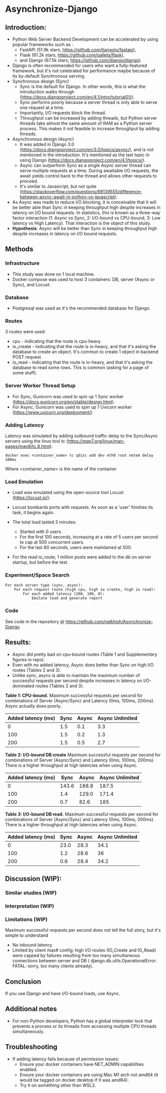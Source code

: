 # Asynchronize-Django

## Introduction:
* Python Web Server Backend Development can be accelerated by using popular frameworks such as :
    * FastAPI (51.9k stars, https://github.com/tiangolo/fastapi),
    * Flask (61.2k stars, https://github.com/pallets/flask),
    * and Django (67.5k stars, https://github.com/django/django). 
* Django is often recommended for users who want a fully-featured framework, but it's not celebrated for performance maybe because of its by-default Synchronous serving.
* Synchronous design (Sync)
    * Sync is the default for Django. In other words, this is what the introduction walks through (https://docs.djangoproject.com/en/4.1/intro/tutorial01/). 
    * Sync performs poorly because a server thread is only able to serve one request at a time. 
    * Importantly, I/O requests block the thread. 
    * Throughput can be increased by adding threads, but Python server threads take almost the same amount of RAM as a Python server process. This makes it not feasible to increase throughput by adding threads.
* Asynchronous design (Async)
    * It was added in Django 3.0 (https://docs.djangoproject.com/en/3.0/topics/async/), and is not mentioned in the introduction. It's mentioned as the last topic in using Django (https://docs.djangoproject.com/en/4.1/topics/). 
    * Async can outperform Sync as a single Async server thread can serve multiple requests at a time. During awaitable I/O requests, the await yields control back to the thread and allows other requests to proceed. 
    * It's similar to Javascript, but not quite (https://stackoverflow.com/questions/68139555/difference-between-async-await-in-python-vs-javascript).
* As Async was made to reduce I/O blocking, it is conceivable that it will be better able than Sync in keeping throughput high despite increases in latency on I/O bound requests. In statistics, this is known as a three-way factor interaction (1: Async vs Sync, 2: I/O-bound vs CPU-bound, 3: Low latency vs High Latency). That interaction is the object of this study.
* **Hypothesis**: Async will be better than Sync in keeping throughput high despite increases in latency on I/O bound requests.


## Methods

### Infrastructure


* This study was done on 1 local machine.
* Docker compose was used to host 3 containers: DB, server (Async or Sync), and Locust.


### Database

* Postgresql was used as it's the recommended database for Django.

### Routes

3 routes were used:
* cpu - indicating that the route is cpu-heavy
* io_create - indicating that the route is io-heavy, and that it's asking the database to create an object. It's common to create 1 object in backend POST request.
* io_read - indicating that the route is io-heavy, and that it's asking the database to read some rows. This is common (asking for a page of some stuff).

### Server Worker Thread Setup

* For Sync, Gunicorn was used to spin up 1 Sync worker (https://docs.gunicorn.org/en/stable/design.html).
* For Async, Gunicorn was used to spin up 1 Uvicorn worker (https://www.uvicorn.org/deployment/)

### Adding Latency

Latency was simulated by adding outbound traffic delay to the Sync/Async servers using the linux tool tc (https://man7.org/linux/man-pages/man8/tc.8.html).

`docker exec <container_name> tc qdisc add dev eth0 root netem delay 100ms`

Where <container_name> is the name of the container

### Load Emulation

* Load was emulated using the open-source tool Locust (https://locust.io/).
* Locust bombards ports with requests. As soon as a 'user' finishes its task, it begins again.
* The total load lasted 3 minutes:
    * Started with 0 users.
    * For the first 100 seconds, increasing at a rate of 5 users per second to cap at 500 concurrent users.
    * For the last 80 seconds, users were maintained at 500.

* For the read io_route, 1 million posts were added to the db on server startup, but before the test.

### Experiment/Space Search

```
For each server type (sync, async):
    For each request route (high cpu, high io create, high io read):
        For each added latency (200, 100, 0):
            Emulate load and generate report
```

### Code

See code in the repository @ https://github.com/nalkhish/Asynchronize-Django


## Results:

- Async did pretty bad on cpu-bound routes (Table 1 and Supplementary figures in repo).
- Even with no added latency, Async does better than Sync on high I/O routes (Tables 2 and 3).
- Unlike sync, async is able to maintain the maximum number of successful requests per second despite increases in latency on I/O-dominated routes (Tables 2 and 3).


**Table 1: CPU-bound.** Maximum successful requests per second for combinations of Server (Async/Sync) and Latency (0ms, 100ms, 200ms). Async actually does poorly.

| Added latency (ms) | Sync | Async | Async Unlimited
| ----------- | ----------- | ----------- | ----------- |
| 0 | 1.5 | 0.1|  3.3
| 100  | 1.5 | 0.2| 1.3
| 200  | 1.5 | 0.5| 2.7

**Table 2: I/O-bound DB create** Maximum successful requests per second for combinations of Server (Async/Sync) and Latency (0ms, 100ms, 200ms). There is a higher throughput at high latencies when using Async.

| Added latency (ms) | Sync | Async | Async Unlimited
| ----------- | ----------- | ----------- | ----------- 
| 0 | 143.6 | 188.8| 187.5
| 100 | 1.4 | 129.0| 171.4
| 200 | 0.7 | 82.6| 185

**Table 3: I/O-bound DB read.** Maximum successful requests per second for combinations of Server (Async/Sync) and Latency (0ms, 100ms, 200ms). There is a higher throughput at high latencies when using Async.

| Added latency (ms) | Sync | Async | Async Unlimited
| ----------- | ----------- | ----------- | ----------- |
| 0 | 23.0 | 28.3| 34.1
| 100 | 1.2 | 28.6| 36
| 200 | 0.6 | 28.4| 34.2

## Discussion (WIP):

### Similar studies (WIP)
### Interpretation (WIP)
### Limitations (WIP)

Maximum successful requests per second does not tell the full story, but it's simple to understand

* No inbound latency
* Limited by client max# config: high I/O routes (IO_Create and IO_Read) were capped by failures resulting from too many simultaneous connections between server and DB ( django.db.utils.OperationalError: FATAL:  sorry, too many clients already). 

## Conclusion

If you use Django and have I/O-bound loads, use Async.

## Additional notes

* For non-Python developers, Python has a global interpreter lock that prevents a process or its threads from accessing multiple CPU threads simultaneously.


## Troubleshooting

* If adding latency fails because of permission issues:
    * Ensure your docker containers have NET_ADMIN capabilities enabled.
    * Ensure your docker containers are using Mac M1 arch not amd64 (it would be tagged on docker desktop if it was amd64).
    * Try it on something other than WSL2.